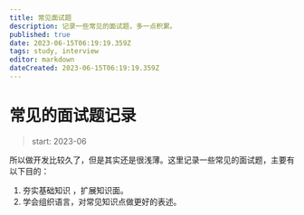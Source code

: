 ```yaml
---
title: 常见面试题
description: 记录一些常见的面试题，多一点积累。
published: true
date: 2023-06-15T06:19:19.359Z
tags: study, interview
editor: markdown
dateCreated: 2023-06-15T06:19:19.359Z
---
```


# 常见的面试题记录
> start: 2023-06

  所以做开发比较久了，但是其实还是很浅薄。这里记录一些常见的面试题，主要有以下目的：
  1. 夯实基础知识 ，扩展知识面。
  2. 学会组织语言，对常见知识点做更好的表述。